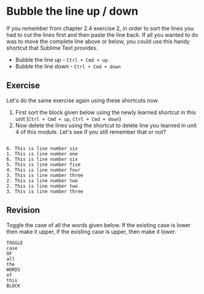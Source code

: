 Bubble the line up / down
==========================

If you remember from chapter 2.4 exercise 2, in order to sort the lines you
had to cut the lines first and then paste the line back. If all you wanted 
to do was to move the complete line above or below, you could use this 
handy shortcut that Sublime Text provides.

* Bubble the line up - `Ctrl + Cmd + up`
* Bubble the line down - `Ctrl + Cmd + down`

Exercise
---------

Let's do the same exercise again using these shortcuts now.

1. First sort the block given below using the newly learned shortcut
   in this unit (`Ctrl + Cmd + up`, `Ctrl + Cmd + down`)
2. Now delete the lines using the shortcut to delete line you learned in unit 4
   of this module. Let's see if you still remember that or not?


```

6. This is line number six
1. This is line number one
6. This is line number six
5. This is line number five
4. This is line number four
3. This is line number three
2. This is line number two
2. This is line number two
3. This is line number three

```

Revision
---------

Toggle the case of all the words given below. If the existing case is lower
then make it upper, if the existing case is upper, then make it lower.

```
TOGGLE
case
OF
all
the
WORDS
of
this
BLOCK
```

